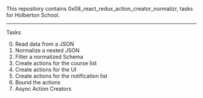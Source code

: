 This repository contains 0x08_react_redux_action_creator_normalizr, tasks for
Holberton School.

<hr />

Tasks

0. Read data from a JSON
1. Normalize a nested JSON
2. Filter a normalized Schema
3. Create actions for the course list
4. Create actions for the UI
5. Create actions for the notification list
6. Bound the actions
7. Async Action Creators

